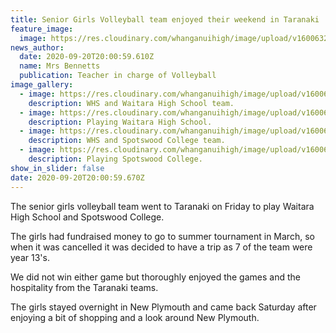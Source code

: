 ```yaml
---
title: Senior Girls Volleyball team enjoyed their weekend in Taranaki
feature_image:
  image: https://res.cloudinary.com/whanganuihigh/image/upload/v1600632166/News/playing.jpg
news_author:
  date: 2020-09-20T20:00:59.610Z
  name: Mrs Bennetts
  publication: Teacher in charge of Volleyball
image_gallery:
  - image: https://res.cloudinary.com/whanganuihigh/image/upload/v1600632140/News/both_teams.jpg
    description: WHS and Waitara High School team.
  - image: https://res.cloudinary.com/whanganuihigh/image/upload/v1600632166/News/playing.jpg
    description: Playing Waitara High School.
  - image: https://res.cloudinary.com/whanganuihigh/image/upload/v1600632192/News/team_shot.jpg
    description: WHS and Spotswood College team.
  - image: https://res.cloudinary.com/whanganuihigh/image/upload/v1600632215/News/playing_2.jpg
    description: Playing Spotswood College.
show_in_slider: false
date: 2020-09-20T20:00:59.670Z
---
```

The senior girls volleyball team went to Taranaki on Friday to play Waitara High School and Spotswood College.  

The girls had fundraised money to go to summer tournament in March, so when it was cancelled it was decided to have a trip as 7 of the team were year 13's.  

We did not win either game but thoroughly enjoyed the games and the hospitality from the Taranaki teams.  

The girls stayed overnight in New Plymouth and came back Saturday after enjoying a bit of shopping and a look around New Plymouth.  